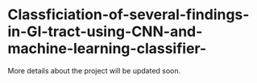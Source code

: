 # Classficiation-of-several-findings-in-GI-tract-using-CNN-and-machine-learning-classifier-
More details about the project will be updated soon.
